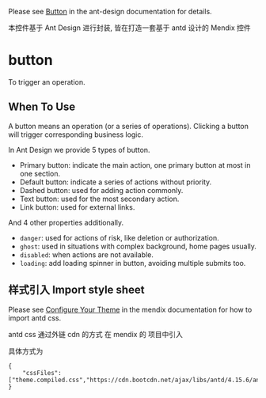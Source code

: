 Please see [Button](https://ant.design/components/button/) in the ant-design documentation for details.

本控件基于 Ant Design 进行封装, 皆在打造一套基于 antd 设计的 Mendix 控件

# button

To trigger an operation.

## When To Use

A button means an operation (or a series of operations). Clicking a button will trigger corresponding business logic.

In Ant Design we provide 5 types of button.

-   Primary button: indicate the main action, one primary button at most in one section.
-   Default button: indicate a series of actions without priority.
-   Dashed button: used for adding action commonly.
-   Text button: used for the most secondary action.
-   Link button: used for external links.

And 4 other properties additionally.

-   `danger`: used for actions of risk, like deletion or authorization.
-   `ghost`: used in situations with complex background, home pages usually.
-   `disabled`: when actions are not available.
-   `loading`: add loading spinner in button, avoiding multiple submits too.

## 样式引入 Import style sheet

Please see [Configure Your Theme](https://docs.mendix.com/howto/front-end/configuring-your-theme) in the mendix documentation for how to import antd css.

antd css 通过外链 cdn 的方式 在 mendix 的 项目中引入

具体方式为

```
{
    "cssFiles": ["theme.compiled.css","https://cdn.bootcdn.net/ajax/libs/antd/4.15.6/antd.min.css"]
}

```
